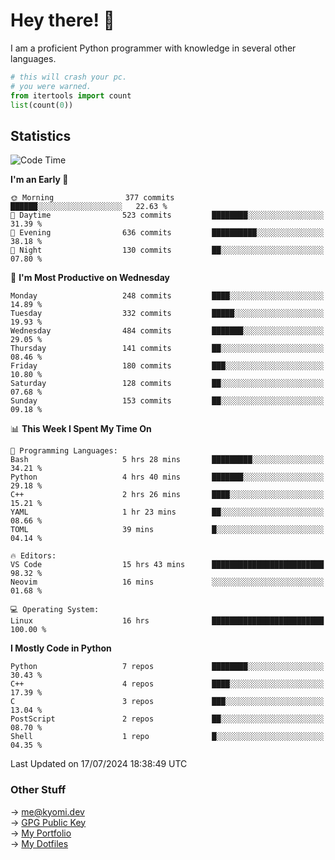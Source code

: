 # Hey there! 👋

I am a proficient Python programmer with knowledge in several other languages.

```py
# this will crash your pc.
# you were warned.
from itertools import count
list(count(0))
```

## Statistics
<!--START_SECTION:waka-->
![Code Time](http://img.shields.io/badge/Code%20Time-1%2C501%20hrs%2015%20mins-blue)

**I'm an Early 🐤** 

```text
🌞 Morning                377 commits         ██████░░░░░░░░░░░░░░░░░░░   22.63 % 
🌆 Daytime                523 commits         ████████░░░░░░░░░░░░░░░░░   31.39 % 
🌃 Evening                636 commits         ██████████░░░░░░░░░░░░░░░   38.18 % 
🌙 Night                  130 commits         ██░░░░░░░░░░░░░░░░░░░░░░░   07.80 % 
```
📅 **I'm Most Productive on Wednesday** 

```text
Monday                   248 commits         ████░░░░░░░░░░░░░░░░░░░░░   14.89 % 
Tuesday                  332 commits         █████░░░░░░░░░░░░░░░░░░░░   19.93 % 
Wednesday                484 commits         ███████░░░░░░░░░░░░░░░░░░   29.05 % 
Thursday                 141 commits         ██░░░░░░░░░░░░░░░░░░░░░░░   08.46 % 
Friday                   180 commits         ███░░░░░░░░░░░░░░░░░░░░░░   10.80 % 
Saturday                 128 commits         ██░░░░░░░░░░░░░░░░░░░░░░░   07.68 % 
Sunday                   153 commits         ██░░░░░░░░░░░░░░░░░░░░░░░   09.18 % 
```


📊 **This Week I Spent My Time On** 

```text
💬 Programming Languages: 
Bash                     5 hrs 28 mins       █████████░░░░░░░░░░░░░░░░   34.21 % 
Python                   4 hrs 40 mins       ███████░░░░░░░░░░░░░░░░░░   29.18 % 
C++                      2 hrs 26 mins       ████░░░░░░░░░░░░░░░░░░░░░   15.21 % 
YAML                     1 hr 23 mins        ██░░░░░░░░░░░░░░░░░░░░░░░   08.66 % 
TOML                     39 mins             █░░░░░░░░░░░░░░░░░░░░░░░░   04.14 % 

🔥 Editors: 
VS Code                  15 hrs 43 mins      █████████████████████████   98.32 % 
Neovim                   16 mins             ░░░░░░░░░░░░░░░░░░░░░░░░░   01.68 % 

💻 Operating System: 
Linux                    16 hrs              █████████████████████████   100.00 % 
```

**I Mostly Code in Python** 

```text
Python                   7 repos             ████████░░░░░░░░░░░░░░░░░   30.43 % 
C++                      4 repos             ████░░░░░░░░░░░░░░░░░░░░░   17.39 % 
C                        3 repos             ███░░░░░░░░░░░░░░░░░░░░░░   13.04 % 
PostScript               2 repos             ██░░░░░░░░░░░░░░░░░░░░░░░   08.70 % 
Shell                    1 repo              █░░░░░░░░░░░░░░░░░░░░░░░░   04.35 % 
```




 Last Updated on 17/07/2024 18:38:49 UTC
<!--END_SECTION:waka-->

### Other Stuff

→ [me@kyomi.dev](mailto:me@kyomi.dev)\
→ [GPG Public Key](https://github.com/bitterteriyaki.gpg)\
→ [My Portfolio](https://kyomi.dev)\
→ [My Dotfiles](https://github.com/bitterteriyaki/dotfiles)

